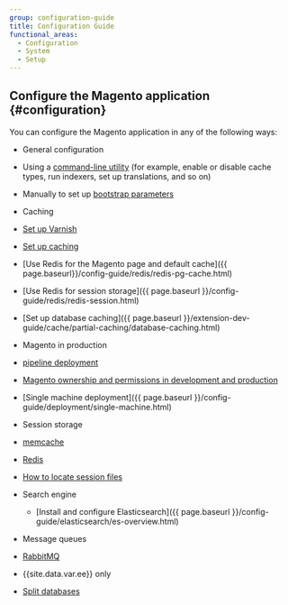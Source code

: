 ```yaml
---
group: configuration-guide
title: Configuration Guide
functional_areas:
  - Configuration
  - System
  - Setup
---
```


## Configure the Magento application {#configuration}

You can configure the Magento application in any of the following ways:

* General configuration

 *   Using a [command-line utility]({{page.baseurl}}/config-guide/cli/config-cli.html) (for example, enable or disable cache types, run indexers, set up translations, and so on)
 *   Manually to set up [bootstrap parameters]({{page.baseurl}}/config-guide/bootstrap/magento-bootstrap.html)

* Caching

 * [Set up Varnish]({{page.baseurl}}/config-guide/varnish/config-varnish.html)
 * [Set up caching]({{page.baseurl}}/config-guide/cache.html)
 * [Use Redis for the Magento page and default cache]({{ page.baseurl}}/config-guide/redis/redis-pg-cache.html)
 * [Use Redis for session storage]({{ page.baseurl }}/config-guide/redis/redis-session.html)
 * [Set up database caching]({{ page.baseurl }}/extension-dev-guide/cache/partial-caching/database-caching.html)

* Magento in production

 * [pipeline deployment]({{page.baseurl}}/config-guide/deployment/pipeline/)
 * [Magento ownership and permissions in development and production]({{page.baseurl}}/config-guide/prod/prod_file-sys-perms.html)
 * [Single machine deployment]({{ page.baseurl }}/config-guide/deployment/single-machine.html)

* Session storage
 * [memcache]({{page.baseurl}}/config-guide/memcache/memcache.html)
 * [Redis]({{page.baseurl}}/config-guide/redis/redis-session.html)
 * [How to locate session files]({{page.baseurl}}/config-guide/sessions.html)

*   Search engine
    *   [Install and configure Elasticsearch]({{ page.baseurl }}/config-guide/elasticsearch/es-overview.html)

*   Message queues
 * [RabbitMQ]({{page.baseurl}}/config-guide/mq/rabbitmq-overview.html)

* {{site.data.var.ee}} only
 * [Split databases]({{page.baseurl}}/config-guide/multi-master/multi-master.html)
